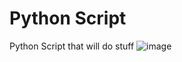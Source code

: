 # Python Script
 Python Script that will do stuff
![image](https://user-images.githubusercontent.com/91703892/142509093-bffe7f10-b3e9-4691-8991-dce56cb26e05.png)
